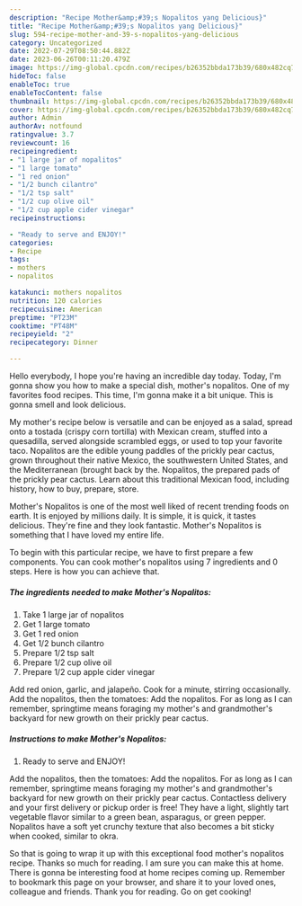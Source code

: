 ```yaml
---
description: "Recipe Mother&amp;#39;s Nopalitos yang Delicious}"
title: "Recipe Mother&amp;#39;s Nopalitos yang Delicious}"
slug: 594-recipe-mother-and-39-s-nopalitos-yang-delicious
category: Uncategorized
date: 2022-07-29T08:50:44.882Z
date: 2023-06-26T00:11:20.479Z
image: https://img-global.cpcdn.com/recipes/b26352bbda173b39/680x482cq70/mothers-nopalitos-recipe-main-photo.jpg
hideToc: false
enableToc: true
enableTocContent: false
thumbnail: https://img-global.cpcdn.com/recipes/b26352bbda173b39/680x482cq70/mothers-nopalitos-recipe-main-photo.jpg
cover: https://img-global.cpcdn.com/recipes/b26352bbda173b39/680x482cq70/mothers-nopalitos-recipe-main-photo.jpg
author: Admin
authorAv: notfound
ratingvalue: 3.7
reviewcount: 16
recipeingredient:
- "1 large jar of nopalitos"
- "1 large tomato"
- "1 red onion"
- "1/2 bunch cilantro"
- "1/2 tsp salt"
- "1/2 cup olive oil"
- "1/2 cup apple cider vinegar"
recipeinstructions:

- "Ready to serve and ENJOY!"
categories:
- Recipe
tags:
- mothers
- nopalitos

katakunci: mothers nopalitos 
nutrition: 120 calories
recipecuisine: American
preptime: "PT23M"
cooktime: "PT48M"
recipeyield: "2"
recipecategory: Dinner

---
```



Hello everybody, I hope you're having an incredible day today. Today, I'm gonna show you how to make a special dish, mother&#39;s nopalitos. One of my favorites food recipes. This time, I'm gonna make it a bit unique. This is gonna smell and look delicious.

My mother&#39;s recipe below is versatile and can be enjoyed as a salad, spread onto a tostada (crispy corn tortilla) with Mexican cream, stuffed into a quesadilla, served alongside scrambled eggs, or used to top your favorite taco. Nopalitos are the edible young paddles of the prickly pear cactus, grown throughout their native Mexico, the southwestern United States, and the Mediterranean (brought back by the. Nopalitos, the prepared pads of the prickly pear cactus. Learn about this traditional Mexican food, including history, how to buy, prepare, store.

Mother&#39;s Nopalitos is one of the most well liked of recent trending foods on earth. It is enjoyed by millions daily. It is simple, it is quick, it tastes delicious. They're fine and they look fantastic. Mother&#39;s Nopalitos is something that I have loved my entire life.


To begin with this particular recipe, we have to first prepare a few components. You can cook mother&#39;s nopalitos using 7 ingredients and 0 steps. Here is how you can achieve that.

<!--inarticleads1-->

##### The ingredients needed to make Mother&#39;s Nopalitos:

1. Take 1 large jar of nopalitos
1. Get 1 large tomato
1. Get 1 red onion
1. Get 1/2 bunch cilantro
1. Prepare 1/2 tsp salt
1. Prepare 1/2 cup olive oil
1. Prepare 1/2 cup apple cider vinegar


Add red onion, garlic, and jalapeño. Cook for a minute, stirring occasionally. Add the nopalitos, then the tomatoes: Add the nopalitos. For as long as I can remember, springtime means foraging my mother&#39;s and grandmother&#39;s backyard for new growth on their prickly pear cactus. 

<!--inarticleads2-->

##### Instructions to make Mother&#39;s Nopalitos:


1. Ready to serve and ENJOY!

Add the nopalitos, then the tomatoes: Add the nopalitos. For as long as I can remember, springtime means foraging my mother&#39;s and grandmother&#39;s backyard for new growth on their prickly pear cactus. Contactless delivery and your first delivery or pickup order is free! They have a light, slightly tart vegetable flavor similar to a green bean, asparagus, or green pepper. Nopalitos have a soft yet crunchy texture that also becomes a bit sticky when cooked, similar to okra. 

So that is going to wrap it up with this exceptional food mother&#39;s nopalitos recipe. Thanks so much for reading. I am sure you can make this at home. There is gonna be interesting food at home recipes coming up. Remember to bookmark this page on your browser, and share it to your loved ones, colleague and friends. Thank you for reading. Go on get cooking!

